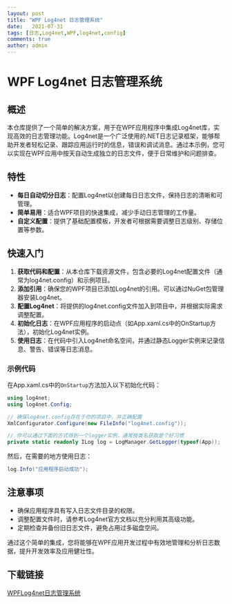 ```yaml
---
layout: post
title: "WPF Log4net 日志管理系统"
date:   2021-07-31
tags: [日志,Log4net,WPF,log4net,config]
comments: true
author: admin
---
```

# WPF Log4net 日志管理系统

## 概述

本仓库提供了一个简单的解决方案，用于在WPF应用程序中集成Log4net库，实现高效的日志管理功能。Log4net是一个广泛使用的.NET日志记录框架，能够帮助开发者轻松记录、跟踪应用运行时的信息，错误和调试消息。通过本示例，您可以实现在WPF应用中按天自动生成独立的日志文件，便于日常维护和问题排查。

## 特性

- **每日自动切分日志**：配置Log4net以创建每日日志文件，保持日志的清晰和可管理。
- **简单易用**：适合WPF项目的快速集成，减少手动日志管理的工作量。
- **自定义配置**：提供了基础配置模板，开发者可根据需要调整日志级别、存储位置等参数。

## 快速入门

1. **获取代码和配置**：从本仓库下载资源文件，包含必要的Log4net配置文件（通常为log4net.config）和示例项目。
2. **添加引用**：确保您的WPF项目已添加Log4net的引用。可以通过NuGet包管理器安装Log4net。
3. **配置Log4net**：将提供的log4net.config文件加入到项目中，并根据实际需求调整配置。
4. **初始化日志**：在WPF应用程序的启动点（如App.xaml.cs中的OnStartup方法），初始化Log4net实例。
5. **使用日志**：在代码中引入Log4net命名空间，并通过静态Logger实例来记录信息、警告、错误等日志消息。

### 示例代码

在App.xaml.cs中的`OnStartup`方法加入以下初始化代码：

```csharp
using log4net;
using log4net.Config;

// 确保log4net.config存在于你的项目中，并正确配置
XmlConfigurator.Configure(new FileInfo("log4net.config"));

// 你可以通过下面的方式得到一个logger实例，通常按类名获取是个好习惯
private static readonly ILog log = LogManager.GetLogger(typeof(App));
```

然后，在需要的地方使用日志：

```csharp
log.Info("应用程序启动成功");
```

## 注意事项

- 确保应用程序具有写入日志文件目录的权限。
- 调整配置文件时，请参考Log4net官方文档以充分利用其高级功能。
- 定期检查并备份旧日志文件，避免占用过多磁盘空间。

通过这个简单的集成，您将能够在WPF应用开发过程中有效地管理和分析日志数据，提升开发效率及应用健壮性。

## 下载链接

[WPFLog4net日志管理系统](https://pan.quark.cn/s/90cd12980945)